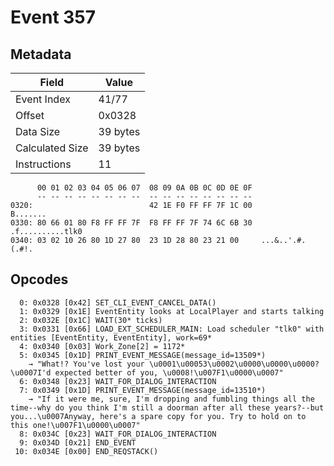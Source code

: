 # Event 357

## Metadata

| Field           | Value    |
|-----------------|----------|
| Event Index     | 41/77    |
| Offset          | 0x0328   |
| Data Size       | 39 bytes |
| Calculated Size | 39 bytes |
| Instructions    | 11       |

```
      00 01 02 03 04 05 06 07  08 09 0A 0B 0C 0D 0E 0F
      -- -- -- -- -- -- -- --  -- -- -- -- -- -- -- --
0320:                          42 1E F0 FF FF 7F 1C 00          B.......
0330: 80 66 01 80 F8 FF FF 7F  F8 FF FF 7F 74 6C 6B 30  .f..........tlk0
0340: 03 02 10 26 80 1D 27 80  23 1D 28 80 23 21 00     ...&..'.#.(.#!. 
```

## Opcodes

```
  0: 0x0328 [0x42] SET_CLI_EVENT_CANCEL_DATA()
  1: 0x0329 [0x1E] EventEntity looks at LocalPlayer and starts talking
  2: 0x032E [0x1C] WAIT(30* ticks)
  3: 0x0331 [0x66] LOAD_EXT_SCHEDULER_MAIN: Load scheduler "tlk0" with entities [EventEntity, EventEntity], work=69*
  4: 0x0340 [0x03] Work_Zone[2] = 1172*
  5: 0x0345 [0x1D] PRINT_EVENT_MESSAGE(message_id=13509*)
    → "What!? You've lost your \u0001\u00053\u0002\u0000\u0000\u0000?\u0007I'd expected better of you, \u0008!\u007F1\u0000\u0007"
  6: 0x0348 [0x23] WAIT_FOR_DIALOG_INTERACTION
  7: 0x0349 [0x1D] PRINT_EVENT_MESSAGE(message_id=13510*)
    → "If it were me, sure, I'm dropping and fumbling things all the time--why do you think I'm still a doorman after all these years?--but you...\u0007Anyway, here's a spare copy for you. Try to hold on to this one!\u007F1\u0000\u0007"
  8: 0x034C [0x23] WAIT_FOR_DIALOG_INTERACTION
  9: 0x034D [0x21] END_EVENT
 10: 0x034E [0x00] END_REQSTACK()
```
